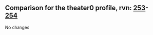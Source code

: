 ## Comparison for the theater0 profile, rvn: [253](https://github.com/PRO100KatYT/FortniteProfileRevisions/tree/main/profiles/theater0/253%20theater0.json)-[254](https://github.com/PRO100KatYT/FortniteProfileRevisions/tree/main/profiles/theater0/254%20theater0.json)

No changes

